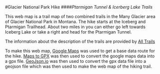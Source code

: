 #Glacier National Park Hike
####*Ptarmigan Tunnel & Icerberg Lake Trails*

This web map is a trail map of two combined trails in the Many Glacier area of Glacier National Park in Montana. The hike starts at the Iceberg and Ptarmigan Trailhead. About two miles in you can either go left towards Iceberg Lake or take a right and head for the Ptarmigan Tunnel.

The information about the description of the trails are provided by [All Trails](https://www.alltrails.com/trail/us/montana/ptarmigan-tunnel--4?ref=result-card)

To make this web map, [Google Maps](https://www.google.com/maps/dir/Iceberg+Lake,+Montana+59417/Ptarmigan+Tunnel,+Montana+59928/@48.8341751,-113.7847502,11.94z/data=!4m19!4m18!1m10!1m1!1s0x5368ad090083ea09:0x4f1a7ecb1430881d!2m2!1d-113.7480259!2d48.8120134!3m4!1m2!1d-113.7114631!2d48.8204195!3s0x5368b27834600a63:0x5f6fff7b5271906c!1m5!1m1!1s0x5368b2b98ec0dcc1:0x2d497b9e673624dd!2m2!1d-113.7077105!2d48.8496413!3e2) was used to get a base data route for the hike. [Maps to GPX](https://mapstogpx.com/) was then used to convert the google maps data into a gpx file. [GeoJson.io](http://geojson.io/#map=2/20.0/0.0) was then used to convert the gpx data file into a geojson file which was then used to make the web map of the hiking trail.
